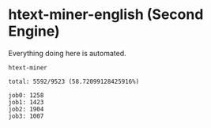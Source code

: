 # htext-miner-english (Second Engine)

Everything doing here is automated.

```
htext-miner

total: 5592/9523 (58.72099128425916%)

job0: 1258
job1: 1423
job2: 1904
job3: 1007
```